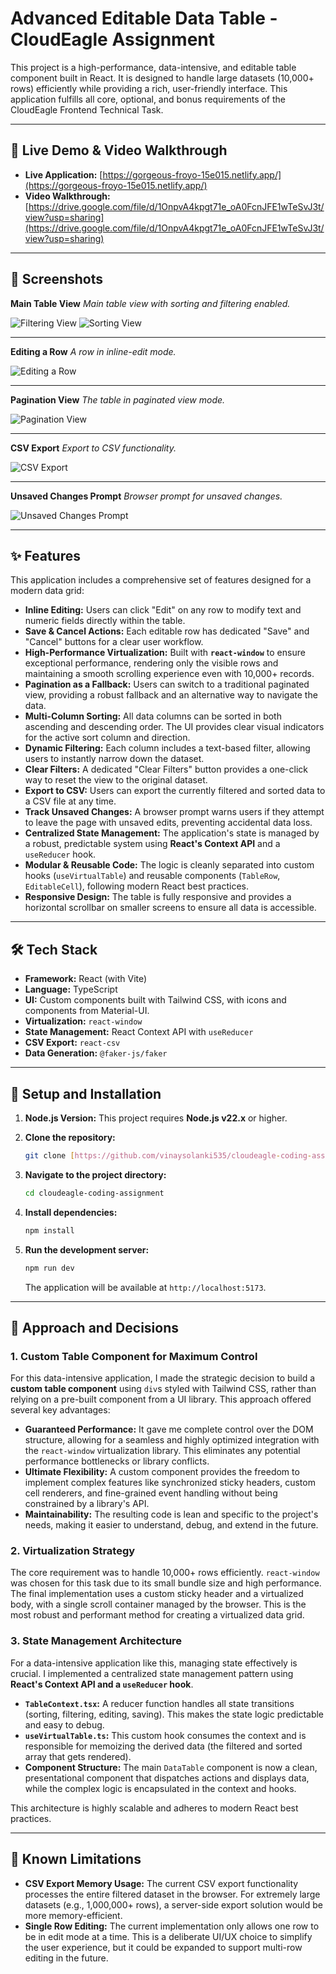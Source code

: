 # Advanced Editable Data Table - CloudEagle Assignment

This project is a high-performance, data-intensive, and editable table component built in React. It is designed to handle large datasets (10,000+ rows) efficiently while providing a rich, user-friendly interface. This application fulfills all core, optional, and bonus requirements of the CloudEagle Frontend Technical Task.

---

## 🎥 Live Demo & Video Walkthrough

- **Live Application:** [https://gorgeous-froyo-15e015.netlify.app/](https://gorgeous-froyo-15e015.netlify.app/)
- **Video Walkthrough:** [https://drive.google.com/file/d/1OnpvA4kpgt71e_oA0FcnJFE1wTeSvJ3t/view?usp=sharing](https://drive.google.com/file/d/1OnpvA4kpgt71e_oA0FcnJFE1wTeSvJ3t/view?usp=sharing)

---

## 📸 Screenshots

**Main Table View**
_Main table view with sorting and filtering enabled._

![Filtering View](./screenshots/ImageTwo.png)
![Sorting View](./screenshots//ImageFive.png)

---

**Editing a Row**
_A row in inline-edit mode._

![Editing a Row](./screenshots/ImageOne.png)

---

**Pagination View**
_The table in paginated view mode._

![Pagination View](./screenshots/ImageThree.png)

---

**CSV Export**
_Export to CSV functionality._

![CSV Export](./screenshots/ImageSix.png)

---

**Unsaved Changes Prompt**
_Browser prompt for unsaved changes._

![Unsaved Changes Prompt](./screenshots/ImageFour.png)

---

## ✨ Features

This application includes a comprehensive set of features designed for a modern data grid:

- **Inline Editing:** Users can click "Edit" on any row to modify text and numeric fields directly within the table.
- **Save & Cancel Actions:** Each editable row has dedicated "Save" and "Cancel" buttons for a clear user workflow.
- **High-Performance Virtualization:** Built with **`react-window`** to ensure exceptional performance, rendering only the visible rows and maintaining a smooth scrolling experience even with 10,000+ records.
- **Pagination as a Fallback:** Users can switch to a traditional paginated view, providing a robust fallback and an alternative way to navigate the data.
- **Multi-Column Sorting:** All data columns can be sorted in both ascending and descending order. The UI provides clear visual indicators for the active sort column and direction.
- **Dynamic Filtering:** Each column includes a text-based filter, allowing users to instantly narrow down the dataset.
- **Clear Filters:** A dedicated "Clear Filters" button provides a one-click way to reset the view to the original dataset.
- **Export to CSV:** Users can export the currently filtered and sorted data to a CSV file at any time.
- **Track Unsaved Changes:** A browser prompt warns users if they attempt to leave the page with unsaved edits, preventing accidental data loss.
- **Centralized State Management:** The application's state is managed by a robust, predictable system using **React's Context API** and a `useReducer` hook.
- **Modular & Reusable Code:** The logic is cleanly separated into custom hooks (`useVirtualTable`) and reusable components (`TableRow`, `EditableCell`), following modern React best practices.
- **Responsive Design:** The table is fully responsive and provides a horizontal scrollbar on smaller screens to ensure all data is accessible.

---

## 🛠️ Tech Stack

- **Framework:** React (with Vite)
- **Language:** TypeScript
- **UI:** Custom components built with Tailwind CSS, with icons and components from Material-UI.
- **Virtualization:** `react-window`
- **State Management:** React Context API with `useReducer`
- **CSV Export:** `react-csv`
- **Data Generation:** `@faker-js/faker`

---

## 🚀 Setup and Installation

1.  **Node.js Version:** This project requires **Node.js v22.x** or higher.

2.  **Clone the repository:**

    ```bash
    git clone [https://github.com/vinaysolanki535/cloudeagle-coding-assignment](https://github.com/vinaysolanki535/cloudeagle-coding-assignment)
    ```

3.  **Navigate to the project directory:**

    ```bash
    cd cloudeagle-coding-assignment
    ```

4.  **Install dependencies:**

    ```bash
    npm install
    ```

5.  **Run the development server:**
    ```bash
    npm run dev
    ```
    The application will be available at `http://localhost:5173`.

---

## 🧠 Approach and Decisions

### 1. Custom Table Component for Maximum Control

For this data-intensive application, I made the strategic decision to build a **custom table component** using `div`s styled with Tailwind CSS, rather than relying on a pre-built component from a UI library. This approach offered several key advantages:

- **Guaranteed Performance:** It gave me complete control over the DOM structure, allowing for a seamless and highly optimized integration with the `react-window` virtualization library. This eliminates any potential performance bottlenecks or library conflicts.
- **Ultimate Flexibility:** A custom component provides the freedom to implement complex features like synchronized sticky headers, custom cell renderers, and fine-grained event handling without being constrained by a library's API.
- **Maintainability:** The resulting code is lean and specific to the project's needs, making it easier to understand, debug, and extend in the future.

### 2. Virtualization Strategy

The core requirement was to handle 10,000+ rows efficiently. `react-window` was chosen for this task due to its small bundle size and high performance. The final implementation uses a custom sticky header and a virtualized body, with a single scroll container managed by the browser. This is the most robust and performant method for creating a virtualized data grid.

### 3. State Management Architecture

For a data-intensive application like this, managing state effectively is crucial. I implemented a centralized state management pattern using **React's Context API and a `useReducer` hook**.

- **`TableContext.tsx`:** A reducer function handles all state transitions (sorting, filtering, editing, saving). This makes the state logic predictable and easy to debug.
- **`useVirtualTable.ts`:** This custom hook consumes the context and is responsible for memoizing the derived data (the filtered and sorted array that gets rendered).
- **Component Structure:** The main `DataTable` component is now a clean, presentational component that dispatches actions and displays data, while the complex logic is encapsulated in the context and hooks.

This architecture is highly scalable and adheres to modern React best practices.

---

## 🚧 Known Limitations

- **CSV Export Memory Usage:** The current CSV export functionality processes the entire filtered dataset in the browser. For extremely large datasets (e.g., 1,000,000+ rows), a server-side export solution would be more memory-efficient.
- **Single Row Editing:** The current implementation only allows one row to be in edit mode at a time. This is a deliberate UI/UX choice to simplify the user experience, but it could be expanded to support multi-row editing in the future.

